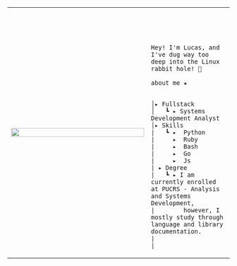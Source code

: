 
<table>
    <tr>
        <td style="width: 30%;">
            <a href="#" target="_blank"><img src="https://c.tenor.com/drxH1lO9cfEAAAAj/dark-souls-bonfire.gif" style="width:100%; border: none;"/></a>
        </td>
        <td style="width: 10%; vertical-align: middle;">
            <p style="font-family: monospace; font-size: 80px;">
                
    Hey! I'm Lucas, and I've dug way too deep into the Linux rabbit hole! 🐧
    
</p>                                                                  
        
    about me ★

    
    │▸ Fullstack
    │   ┗ ▸ Systems Development Analyst                                               
    │▸ Skills
    |   ┗ ▸  Python
    |     ▸  Ruby
    |     ▸  Bash
    |     ▸  Go
    |     ▸  Js
    | ▸ Degree
    |   ┗ ▸ I am currently enrolled at PUCRS - Analysis and Systems Development, 
    |        however, I mostly study through language and library documentation.
    |
    |

    
                                              
</p>

</tr>
</table>
